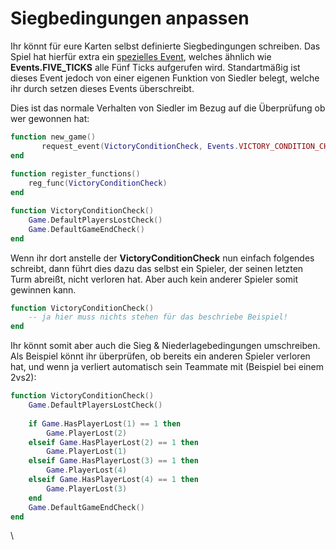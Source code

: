 # Siegbedingungen anpassen

Ihr könnt für eure Karten selbst definierte Siegbedingungen schreiben. Das Spiel hat hierfür extra ein [spezielles Event](entrypoint-register\_functions-events-1.md), welches ähnlich wie **Events.FIVE\_TICKS** alle Fünf Ticks aufgerufen wird. Standartmäßig ist dieses Event jedoch von einer eigenen Funktion von Siedler belegt, welche ihr durch setzen dieses Events überschreibt.&#x20;

Dies ist das normale Verhalten von Siedler im Bezug auf die Überprüfung ob wer gewonnen hat:

```lua
function new_game()
       request_event(VictoryConditionCheck, Events.VICTORY_CONDITION_CHECK)
end
 
function register_functions()
	reg_func(VictoryConditionCheck)
end

function VictoryConditionCheck()
	Game.DefaultPlayersLostCheck()
	Game.DefaultGameEndCheck()
end
```

Wenn ihr dort anstelle der **VictoryConditionCheck** nun einfach folgendes schreibt, dann führt dies dazu das selbst ein Spieler, der seinen letzten Turm abreißt, nicht verloren hat. Aber auch kein anderer Spieler somit gewinnen kann.&#x20;

```lua
function VictoryConditionCheck()
    -- ja hier muss nichts stehen für das beschriebe Beispiel!
end
```



Ihr könnt somit aber auch die Sieg & Niederlagebedingungen umschreiben. Als Beispiel könnt ihr überprüfen, ob bereits ein anderen Spieler verloren hat, und wenn ja verliert automatisch sein Teammate mit (Beispiel bei einem 2vs2):

```lua
function VictoryConditionCheck()
	Game.DefaultPlayersLostCheck()
	
	if Game.HasPlayerLost(1) == 1 then
		Game.PlayerLost(2)
	elseif Game.HasPlayerLost(2) == 1 then
		Game.PlayerLost(1)
	elseif Game.HasPlayerLost(3) == 1 then
		Game.PlayerLost(4)
	elseif Game.HasPlayerLost(4) == 1 then
		Game.PlayerLost(3)
	end
	Game.DefaultGameEndCheck()
end
```

\


